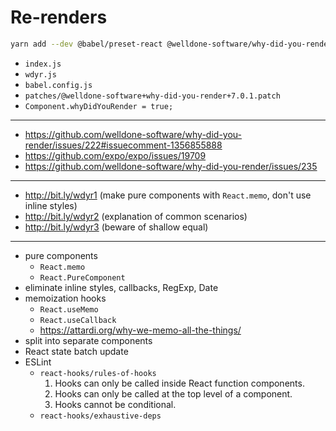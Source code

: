 # Re-renders

```sh
yarn add --dev @babel/preset-react @welldone-software/why-did-you-render
```

* `index.js`
* `wdyr.js`
* `babel.config.js`
* `patches/@welldone-software+why-did-you-render+7.0.1.patch`
* `Component.whyDidYouRender = true;`

---

- https://github.com/welldone-software/why-did-you-render/issues/222#issuecomment-1356855888
- https://github.com/expo/expo/issues/19709
- https://github.com/welldone-software/why-did-you-render/issues/235

---

- http://bit.ly/wdyr1 (make pure components with `React.memo`, don't use inline styles)
- http://bit.ly/wdyr2 (explanation of common scenarios)
- http://bit.ly/wdyr3 (beware of shallow equal)

---

- pure components
  - `React.memo`
  - `React.PureComponent`
- eliminate inline styles, callbacks, RegExp, Date
- memoization hooks
  - `React.useMemo`
  - `React.useCallback`
  - https://attardi.org/why-we-memo-all-the-things/
- split into separate components
- React state batch update
- ESLint
  - `react-hooks/rules-of-hooks`
    1. Hooks can only be called inside React function components.
    2. Hooks can only be called at the top level of a component.
    3. Hooks cannot be conditional.
  - `react-hooks/exhaustive-deps`
